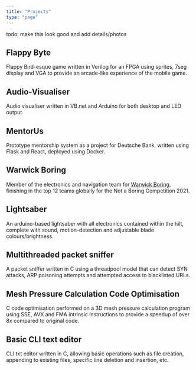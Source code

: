 ```yaml
---
title: "Projects"
type: "page"
---
```


todo: make this look good and add details/photos

## Flappy Byte

Flappy Bird-esque game written in Verilog for an FPGA using sprites, 7seg display and VGA to provide an arcade-like experience of the mobile game.

## Audio-Visualiser

Audio visualiser written in VB.net and Arduino for both desktop and LED output.

## MentorUs

Prototype mentorship system as a project for Deutsche Bank, written using Flask and React, deployed using Docker.

## Warwick Boring

Member of the electronics and navigation team for [Warwick Boring](https://www.facebook.com/WarwickBoring/), finishing in the top 12 teams globally for the Not a Boring Competition 2021.

## Lightsaber

An arduino-based lightsaber with all electronics contained within the hilt, complete with sound, motion-detection and adjustable blade colours/brightness.

## Multithreaded packet sniffer

A packet sniffer written in C using a threadpool model that can detect SYN attacks, ARP poisoning attempts and attempted access to blacklisted URLs.

## Mesh Pressure Calculation Code Optimisation

C code optimisation performed on a 3D mesh pressure calculation program using SSE, AVX and FMA intrinsic instructions to provide a speedup of over 8x compared to original code.

## Basic CLI text editor

CLI txt editor written in C, allowing basic operations such as file creation, appending to existing files, specific line deletion and insertion, etc.